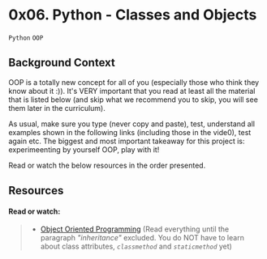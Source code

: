 # 0x06. Python - Classes and Objects

`Python`  `OOP`

## Background Context

OOP is a totally new concept for all of you (especially those who think they know about it :)). It's VERY important that you read at least all the material that is listed below (and skip what we recommend you to skip, you will see them later in the curriculum).

As usual, make sure you type (never copy and paste), test, understand all examples shown in the following links (including those in the vide0), test again etc. The biggest and most important takeaway for this project is: experimeenting by yourself OOP, play with it!

Read or watch the below resources in the order presented.

## Resources

#### Read or watch:
> * [Object Oriented Programming]() (Read everything until the paragraph _"inheritance"_ excluded. You do NOT have to learn about class attributes, *`classmethod`* and _`staticmethod`_ yet)
